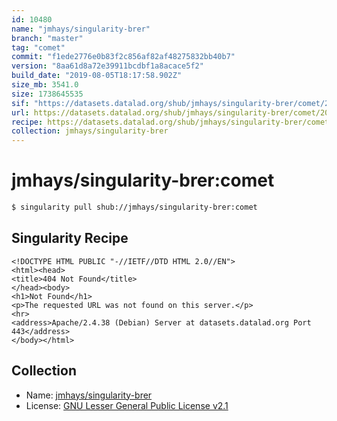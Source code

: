 ```yaml
---
id: 10480
name: "jmhays/singularity-brer"
branch: "master"
tag: "comet"
commit: "f1ede2776e0b83f2c856af82af48275832bb40b7"
version: "8aa61d8a72e39911bcdbf1a8acace5f2"
build_date: "2019-08-05T18:17:58.902Z"
size_mb: 3541.0
size: 1738645535
sif: "https://datasets.datalad.org/shub/jmhays/singularity-brer/comet/2019-08-05-f1ede277-8aa61d8a/8aa61d8a72e39911bcdbf1a8acace5f2.sif"
url: https://datasets.datalad.org/shub/jmhays/singularity-brer/comet/2019-08-05-f1ede277-8aa61d8a/
recipe: https://datasets.datalad.org/shub/jmhays/singularity-brer/comet/2019-08-05-f1ede277-8aa61d8a/Singularity
collection: jmhays/singularity-brer
---
```


# jmhays/singularity-brer:comet

```bash
$ singularity pull shub://jmhays/singularity-brer:comet
```

## Singularity Recipe

```singularity
<!DOCTYPE HTML PUBLIC "-//IETF//DTD HTML 2.0//EN">
<html><head>
<title>404 Not Found</title>
</head><body>
<h1>Not Found</h1>
<p>The requested URL was not found on this server.</p>
<hr>
<address>Apache/2.4.38 (Debian) Server at datasets.datalad.org Port 443</address>
</body></html>
```

## Collection

 - Name: [jmhays/singularity-brer](https://github.com/jmhays/singularity-brer)
 - License: [GNU Lesser General Public License v2.1](https://api.github.com/licenses/lgpl-2.1)

